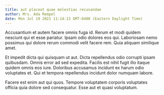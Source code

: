 ```yaml
---
title: aut placeat quae molestias recusandae
author: Mrs. Ada Rempel
date: Mon Jul 19 2021 11:14:13 GMT-0400 (Eastern Daylight Time)
---
```

Accusantium et autem facere omnis fuga id. Rerum et modi quidem nesciunt qui et esse pariatur. Ipsam odio dolores eos qui. Laboriosam nemo possimus qui dolore rerum commodi velit facere rem. Quia aliquam similique amet.

 Et impedit dicta qui quisquam ut aut. Dicta repellendus odio corrupti ipsam quibusdam. Omnis error ad sed expedita. Facilis est nihil fugit illo itaque quidem omnis eos iure. Doloribus accusamus incidunt ex harum odio voluptates et. Qui et tempora repellendus incidunt dolor numquam labore.

 Facere est enim aut qui quos. Tempore voluptatem corporis voluptates officia quia dolore sed consequatur. Esse aut et quasi voluptatum.